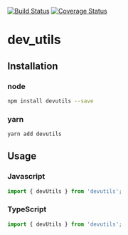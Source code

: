[![Build Status](https://travis-ci.org/H3nSte1n/dev_utils.svg?branch=master)](https://travis-ci.org/H3nSte1n/dev_utils) [![Coverage Status](https://coveralls.io/repos/github/H3nSte1n/dev_utils/badge.svg?branch=master)](https://coveralls.io/github/H3nSte1n/dev_utils?branch=master)

# dev_utils

## Installation
### node
```sh
npm install devutils --save
```
### yarn
```sh
yarn add devutils
```

## Usage
### Javascript
```javascript
import { devUtils } from 'devutils';
```
### TypeScript
```typescript
import { devUtils } from 'devutils';
```